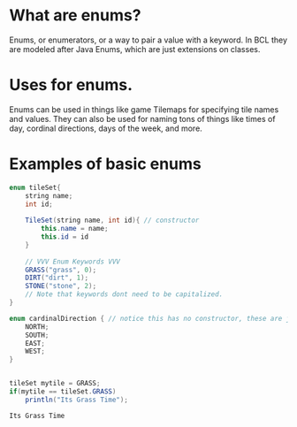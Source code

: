 # What are enums?

Enums, or enumerators, or a way to pair a value with a keyword. In BCL they are modeled after Java Enums, which are just extensions on classes.

# Uses for enums.

Enums can be used in things like game Tilemaps for specifying tile names and values. They can also be used for naming tons of things like times of day, cordinal directions, days of the week, and more.


# Examples of basic enums

```java
enum tileSet{
	string name;
	int id;
	
	TileSet(string name, int id){ // constructor
		this.name = name;
		this.id = id
	}
	
	// VVV Enum Keywords VVV
	GRASS("grass", 0);
	DIRT("dirt", 1);
	STONE("stone", 2);
	// Note that keywords dont need to be capitalized.
}

enum cardinalDirection { // notice this has no constructor, these are just KEYWORDS.
	NORTH;
	SOUTH;
	EAST;
	WEST;
}


tileSet mytile = GRASS;
if(mytile == tileSet.GRASS)
	println("Its Grass Time");
```

```
Its Grass Time
```
